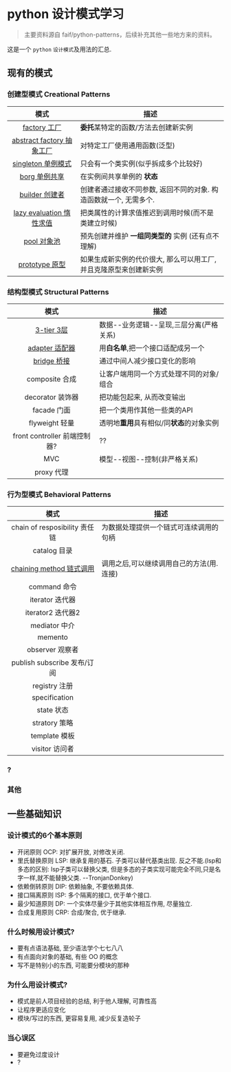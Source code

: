 # python 设计模式学习

> 主要资料源自 faif/python-patterns，后续补充其他一些地方来的资料。

这是一个 `python` `设计模式`及用法的汇总.

## 现有的模式

### 创建型模式 Creational Patterns
| 模式 | 描述 |
|:---:|------|
| [factory 工厂](patterns/factory.py) | **委托**某特定的函数/方法去创建新实例 |
| [abstract factory 抽象工厂](patterns/abstract_factory.py) | 对特定工厂使用通用函数(泛型) |
| [singleton 单例模式](patterns/singleton.py) | 只会有一个类实例(似乎拆成多个比较好) |
| [borg 单例共享](patterns/borg.py) | 在实例间共享单例的 **状态** |
| [builder 创建者](patterns/builder.py) | 创建者通过接收不同参数, 返回不同的对象. 构造函数就一个, 无需多个. |
| [lazy evaluation 惰性求值](patterns/lazy_evaluation.py) | 把类属性的计算求值推迟到调用时候(而不是类建立时候) |
| [pool 对象池](patterns/pool.py) | 预先创建并维护 **一组同类型的** 实例 (还有点不理解)|
| [prototype 原型](patterns/prototype.py) | 如果生成新实例的代价很大, 那么可以用工厂, 并且克隆原型来创建新实例 |


### 结构型模式 Structural Patterns
| 模式 | 描述 |
|:---:|------|
| [3-tier 3层](patterns/3-tier.py) | 数据--业务逻辑--呈现,三层分离(严格关系) |
| [adapter 适配器](patterns/adapter.py) | 用**白名单**,把一个接口适配成另一个 |
| [bridge 桥接](patterns/bridge.py) | 通过中间人减少接口变化的影响 |
| composite 合成 | 让客户端用同一个方式处理不同的对象/组合 |
| decorator 装饰器 | 把功能包起来, 从而改变输出 |
| facade 门面 | 把一个类用作其他一些类的API |
| flyweight 轻量 | 透明地**重用**具有相似/同**状态**的对象实例 |
| front controller 前端控制器? | ?? |
| MVC | 模型--视图--控制(非严格关系) |
| proxy 代理 |  |


### 行为型模式 Behavioral Patterns
| 模式 | 描述 |
|:---:|------|
| chain of resposibility 责任链 | 为数据处理提供一个链式可连续调用的句柄 |
| catalog 目录 |  |
| [chaining method 链式调用](patterns/chaining_method.py) | 调用之后,可以继续调用自己的方法(用.连接) |
| command 命令 |  |
| iterator 迭代器 |  |
| iterator2 迭代器2 |  |
| mediator 中介 |  |
| memento |  |
| observer 观察者 |  |
| publish subscribe 发布/订阅 |  |
| registry 注册 |  |
| specification |  |
| state 状态 |  |
| stratory 策略 |  |
| template 模板 |  |
| visitor 访问者 |  |

### ?

### 其他


## 一些基础知识

### 设计模式的6个基本原则
- 开闭原则 OCP: 对扩展开放, 对修改关闭.
- 里氏替换原则 LSP: 继承复用的基石. 子类可以替代基类出现. 反之不能.(lsp和多态的区别: lsp子类可以替换父类, 但是多态的子类实现可能完全不同,只是名字一样,就不能替换父类. --TronjanDonkey)
- 依赖倒转原则 DIP: 依赖抽象, 不要依赖具体.
- 接口隔离原则 ISP: 多个隔离的接口, 优于单个接口.
- 最少知道原则 DP: 一个实体尽量少于其他实体相互作用, 尽量独立.
- 合成复用原则 CRP: 合成/聚合, 优于继承.


### 什么时候用设计模式?
- 要有点语法基础, 至少语法学个七七八八
- 有点面向对象的基础, 有些 OO 的概念
- 写不是特别小的东西, 可能要分模块的那种

### 为什么用设计模式?
- 模式是前人项目经验的总结, 利于他人理解, 可靠性高
- 让程序更适应变化
- 模块/写过的东西, 更容易复用, 减少反复造轮子

### 当心误区
- 要避免过度设计
- ?


